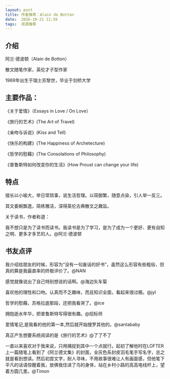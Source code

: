 ```yaml
---
layout: post
title: 作者推荐：Alain de Botton
date:  2016-10-21 11:39
tags:  资源推荐
---
```


##  介绍
阿兰·德波顿（Alain de Botton）

散文随笔作家，英伦才子型作家

1969年出生于瑞士苏黎世，毕业于剑桥大学

## 主要作品：  ##
《关于爱情》（Essays in Love / On Love）

《旅行的艺术》(The Art of Travel) 

《亲吻与诉说》(Kiss and Tell) 

《快乐的构建》(The Happiness of Archetecture) 

《哲学的慰藉》(The Consolations of Philosophy) 

《普鲁斯特如何改变你的生活》(How Proust can change your life) 

##  特点

擅长以小喻大，举日常琐事，说生活哲理。以简御繁，随意点染，引人举一反三。

其文委婉飘逸，简练雅洁，深得英伦古典散文之趣旨。

关于读书，作者称道：

我不想只是为了读书而读书。我读书是为了学习，是为了成为一个更好、更有自知之明、更多才多艺的人。@阿兰·德波顿


##  书友点评
我介绍给朋友的时候，形容为“没有一句废话的好书”，虽然这么形容有些粗俗，但真的算是我最直率的终极评价了。@NAN

感觉就像说出了自己特别想说的话啊。@海边矢车菊 

喜欢他的理性和口吻。认真而不乏趣味，而且知识全面，看起来很过瘾。@jyl

哲学的慰藉，苏格拉底那段，还把我看哭了。@ice

拥抱逝水年华，把普鲁斯特写得很有趣。@招标师

爱情笔记,是我看的他的第一本,然后就开始搜罗其他的。@santababy

真正产生想要系统阅读的是《旅行的艺术》@了了不了

一直以来喜欢对于我来说，只用捕捉到其中一个点就行。起初了解他时在LOFTER上一篇随笔上看到了《阿兰德文集》的封面，全灰色系封皮羽毛笔手写名字，总之就是看到想读。然后初尝文字，耐人寻味，不用故事很难让人有画面感，但他笔下平凡的话语惊醒着我，放佛我住进了鸟的身体，站在乡村小路的高高电线杆上，望着方圆几里。@Timon